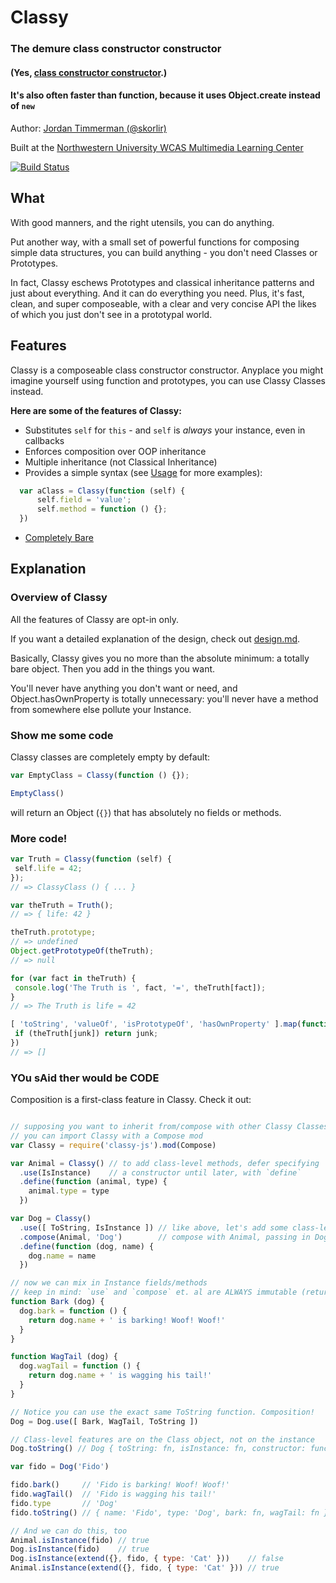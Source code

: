# Classy
### The demure class constructor constructor
#### (Yes, [class constructor constructor](http://blog.fluffywaffles.io/classy).)
#### It's also often faster than function, because it uses Object.create instead of `new`

Author: [Jordan Timmerman (@skorlir)](https://github.com/skorlir)

Built at the [Northwestern University WCAS Multimedia Learning Center](https://github.com/mmlc)

[![Build Status](https://travis-ci.org/mmlc/Classy.svg?branch=master)](https://travis-ci.org/mmlc/Classy)

## What

With good manners, and the right utensils, you can do anything.

Put another way, with a small set of powerful functions for composing simple data structures,
you can build anything - you don't need Classes or Prototypes.

In fact, Classy eschews Prototypes and classical inheritance patterns and just about everything.
And it can do everything you need. Plus, it's fast, clean, and super composeable, with a
clear and very concise API the likes of which you just don't see in a prototypal world.

## Features

Classy is a composeable class constructor constructor. Anyplace you might imagine yourself
using function and prototypes, you can use Classy Classes instead.

**Here are some of the features of Classy:**
  * Substitutes `self` for `this` - and `self` is *always* your instance, even in callbacks
  * Enforces composition over OOP inheritance
  * Multiple inheritance (not Classical Inheritance)
  * Provides a simple syntax (see [Usage](#show-me-some-code) for more examples):
```js
  var aClass = Classy(function (self) {
      self.field = 'value';
      self.method = function () {};
  })
```
  * [Completely Bare](#overview-of-classy)

## Explanation
### Overview of Classy

All the features of Classy are opt-in only.

If you want a detailed explanation of the design, check out [design.md](./DESIGN.md).

Basically, Classy gives you no more than the absolute minimum: a totally bare object.
Then you add in the things you want.

You'll never have anything you don't want or need, and Object.hasOwnProperty
is totally unnecessary: you'll never have a method from somewhere else pollute your Instance.

### Show me some code

Classy classes are completely empty by default:

```js
var EmptyClass = Classy(function () {});

EmptyClass()
```

will return an Object (`{}`) that has absolutely no fields or methods.

### More code!

```js
var Truth = Classy(function (self) {
 self.life = 42;
});
// => ClassyClass () { ... }

var theTruth = Truth();
// => { life: 42 }

theTruth.prototype;
// => undefined
Object.getPrototypeOf(theTruth);
// => null

for (var fact in theTruth) {
 console.log('The Truth is ', fact, '=', theTruth[fact]);
}
// => The Truth is life = 42

[ 'toString', 'valueOf', 'isPrototypeOf', 'hasOwnProperty' ].map(function (junk) {
 if (theTruth[junk]) return junk;
})
// => []
```

### YOu sAid ther would be CODE

Composition is a first-class feature in Classy. Check it out:
```js

// supposing you want to inherit from/compose with other Classy Classes,
// you can import Classy with a Compose mod
var Classy = require('classy-js').mod(Compose)

var Animal = Classy() // to add class-level methods, defer specifying
  .use(IsInstance)    // a constructor until later, with `define`
  .define(function (animal, type) {
    animal.type = type
  })

var Dog = Classy()
  .use([ ToString, IsInstance ]) // like above, let's add some class-level features
  .compose(Animal, 'Dog')        // compose with Animal, passing in Dog for type
  .define(function (dog, name) {
    dog.name = name
  })

// now we can mix in Instance fields/methods
// keep in mind: `use` and `compose` et. al are ALWAYS immutable (return new objects)
function Bark (dog) {
  dog.bark = function () {
    return dog.name + ' is barking! Woof! Woof!'
  }
}

function WagTail (dog) {
  dog.wagTail = function () {
    return dog.name + ' is wagging his tail!'
  }
}

// Notice you can use the exact same ToString function. Composition!
Dog = Dog.use([ Bark, WagTail, ToString ])

// Class-level features are on the Class object, not on the instance
Dog.toString() // Dog { toString: fn, isInstance: fn, constructor: function (dog, name) {...} }

var fido = Dog('Fido')

fido.bark()     // 'Fido is barking! Woof! Woof!'
fido.wagTail()  // 'Fido is wagging his tail!'
fido.type       // 'Dog'
fido.toString() // { name: 'Fido', type: 'Dog', bark: fn, wagTail: fn }

// And we can do this, too
Animal.isInstance(fido) // true
Dog.isInstance(fido)    // true
Dog.isInstance(extend({}, fido, { type: 'Cat' }))    // false
Animal.isInstance(extend({}, fido, { type: 'Cat' })) // true

```
